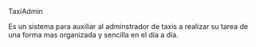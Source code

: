 TaxiAdmin

Es un sistema para auxiliar al adminstrador de taxis a realizar su tarea de una forma mas organizada y sencilla en el día a día.